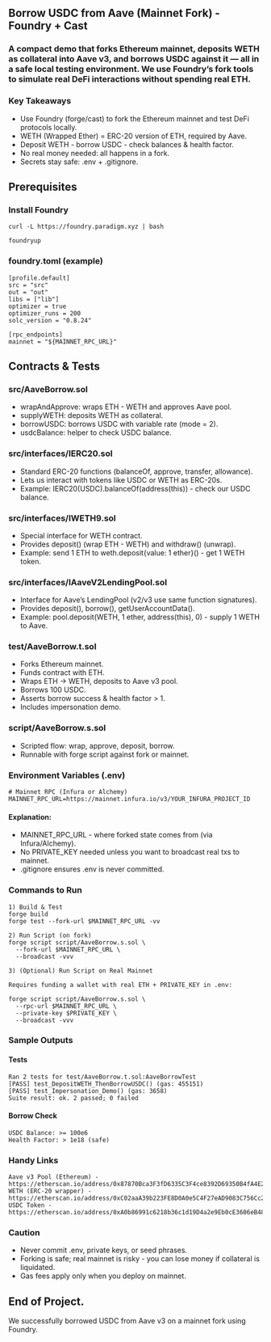 ## Borrow USDC from Aave (Mainnet Fork) - Foundry + Cast

### A compact demo that forks Ethereum mainnet, deposits WETH as collateral into Aave v3, and borrows USDC against it — all in a safe local testing environment. We use Foundry’s fork tools to simulate real DeFi interactions without spending real ETH.

### Key Takeaways
- Use Foundry (forge/cast) to fork the Ethereum mainnet and test DeFi protocols locally.
- WETH (Wrapped Ether) = ERC-20 version of ETH, required by Aave.
- Deposit WETH - borrow USDC - check balances & health factor.
- No real money needed: all happens in a fork.
- Secrets stay safe: .env + .gitignore.

## Prerequisites
### Install Foundry

```shell
curl -L https://foundry.paradigm.xyz | bash

foundryup
```

### foundry.toml (example)
```shell
[profile.default]
src = "src"
out = "out"
libs = ["lib"]
optimizer = true
optimizer_runs = 200
solc_version = "0.8.24"

[rpc_endpoints]
mainnet = "${MAINNET_RPC_URL}"
```

## Contracts & Tests
### src/AaveBorrow.sol
- wrapAndApprove: wraps ETH - WETH and approves Aave pool.
- supplyWETH: deposits WETH as collateral.
- borrowUSDC: borrows USDC with variable rate (mode = 2).
- usdcBalance: helper to check USDC balance.

### src/interfaces/IERC20.sol
- Standard ERC-20 functions (balanceOf, approve, transfer, allowance).
- Lets us interact with tokens like USDC or WETH as ERC-20s.
- Example: IERC20(USDC).balanceOf(address(this)) - check our USDC balance.

### src/interfaces/IWETH9.sol

- Special interface for WETH contract.
- Provides deposit() (wrap ETH - WETH) and withdraw() (unwrap).
- Example: send 1 ETH to weth.deposit{value: 1 ether}() - get 1 WETH token.

### src/interfaces/IAaveV2LendingPool.sol

- Interface for Aave’s LendingPool (v2/v3 use same function signatures).
- Provides deposit(), borrow(), getUserAccountData().
- Example: pool.deposit(WETH, 1 ether, address(this), 0) - supply 1 WETH to Aave.

### test/AaveBorrow.t.sol

- Forks Ethereum mainnet.
- Funds contract with ETH.
- Wraps ETH → WETH, deposits to Aave v3 pool.
- Borrows 100 USDC.
- Asserts borrow success & health factor > 1.
- Includes impersonation demo.

### script/AaveBorrow.s.sol

- Scripted flow: wrap, approve, deposit, borrow.
- Runnable with forge script against fork or mainnet.

### Environment Variables (.env)

```shell
# Mainnet RPC (Infura or Alchemy)
MAINNET_RPC_URL=https://mainnet.infura.io/v3/YOUR_INFURA_PROJECT_ID
```

#### Explanation:
- MAINNET_RPC_URL - where forked state comes from (via Infura/Alchemy).
- No PRIVATE_KEY needed unless you want to broadcast real txs to mainnet.
- .gitignore ensures .env is never committed.


### Commands to Run

```shell
1) Build & Test
forge build
forge test --fork-url $MAINNET_RPC_URL -vv

2) Run Script (on fork)
forge script script/AaveBorrow.s.sol \
  --fork-url $MAINNET_RPC_URL \
  --broadcast -vvv

3) (Optional) Run Script on Real Mainnet 

Requires funding a wallet with real ETH + PRIVATE_KEY in .env:

forge script script/AaveBorrow.s.sol \
  --rpc-url $MAINNET_RPC_URL \
  --private-key $PRIVATE_KEY \
  --broadcast -vvv
```

### Sample Outputs

#### Tests

```shell
Ran 2 tests for test/AaveBorrow.t.sol:AaveBorrowTest
[PASS] test_DepositWETH_ThenBorrowUSDC() (gas: 455151)
[PASS] test_Impersonation_Demo() (gas: 3658)
Suite result: ok. 2 passed; 0 failed
```

#### Borrow Check

```shell
USDC Balance: >= 100e6
Health Factor: > 1e18 (safe)
```

### Handy Links 
```shell
Aave v3 Pool (Ethereum) - https://etherscan.io/address/0x87870Bca3F3fD6335C3F4ce8392D69350B4fA4E2
WETH (ERC-20 wrapper) - https://etherscan.io/address/0xC02aaA39b223FE8D0A0e5C4F27eAD9083C756Cc2
USDC Token - https://etherscan.io/address/0xA0b86991c6218b36c1d19D4a2e9Eb0cE3606eB48
```

### Caution
- Never commit .env, private keys, or seed phrases.
- Forking is safe; real mainnet is risky - you can lose money if collateral is liquidated.
- Gas fees apply only when you deploy on mainnet.

## End of Project.
We successfully borrowed USDC from Aave v3 on a mainnet fork using Foundry.
